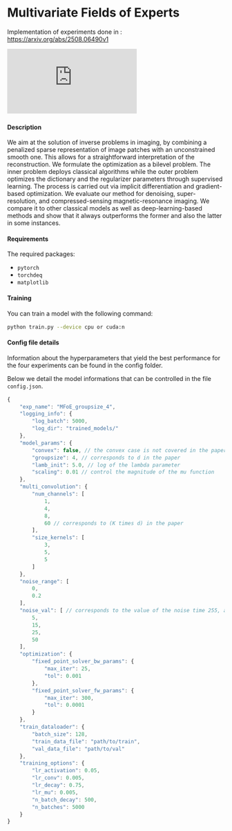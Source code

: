 # Multivariate Fields of Experts
Implementation of experiments done in : https://arxiv.org/abs/2508.06490v1

![alt text](https://github.com/StanislasDucotterd/MFoE/blob/main/potential.pdf?raw=true)

#### Description
We aim at the solution of inverse problems in imaging, by combining a penalized sparse representation of image patches with an unconstrained smooth one. This allows for a straightforward interpretation of the reconstruction. We formulate the optimization as a bilevel problem. The inner problem deploys classical algorithms while the outer problem optimizes the dictionary and the regularizer parameters through supervised learning. The process is carried out via implicit differentiation and gradient-based optimization. We evaluate our method for denoising, super-resolution, and compressed-sensing magnetic-resonance imaging. We compare it to other classical models as well as deep-learning-based methods and show that it always outperforms the former and also the latter in some instances. 

#### Requirements
The required packages:
- `pytorch`
- `torchdeq`
- `matplotlib`

#### Training

You can train a model with the following command:

```bash
python train.py --device cpu or cuda:n
```

#### Config file details️

Information about the hyperparameters that yield the best performance for the four experiments can be found in the config folder. 

Below we detail the model informations that can be controlled in the file `config.json`.

```javascript
{
    "exp_name": "MFoE_groupsize_4",
    "logging_info": {
        "log_batch": 5000,
        "log_dir": "trained_models/" 
    },
    "model_params": {
        "convex": false, // the convex case is not covered in the paper, but still available
        "groupsize": 4, // corresponds to d in the paper
        "lamb_init": 5.0, // log of the lambda parameter
        "scaling": 0.01 // control the magnitude of the mu function
    },
    "multi_convolution": { 
        "num_channels": [
            1,
            4,
            8,
            60 // corresponds to (K times d) in the paper
        ],
        "size_kernels": [
            3,
            5,
            5
        ]
    },
    "noise_range": [
        0,
        0.2
    ],
    "noise_val": [ // corresponds to the value of the noise time 255, as often reported
        5,
        15,
        25,
        50
    ],
    "optimization": {
        "fixed_point_solver_bw_params": {
            "max_iter": 25,
            "tol": 0.001
        },
        "fixed_point_solver_fw_params": {
            "max_iter": 300,
            "tol": 0.0001
        }
    },
    "train_dataloader": {
        "batch_size": 128,
        "train_data_file": "path/to/train",
        "val_data_file": "path/to/val"
    },
    "training_options": {
        "lr_activation": 0.05,
        "lr_conv": 0.005,
        "lr_decay": 0.75,
        "lr_mu": 0.005,
        "n_batch_decay": 500,
        "n_batches": 5000
    }
}
```

